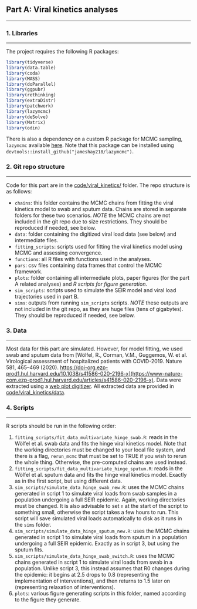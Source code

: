 ## Part A: Viral kinetics analyses
------------

### 1. Libraries
------------
The project requires the following R packages:
```r
library(tidyverse)
library(data.table)
library(coda)
library(MASS)
library(doParallel)
library(ggpubr)
library(rethinking)
library(extraDistr)
library(patchwork)
library(lazymcmc)
library(deSolve)
library(Matrix)
library(odin)
```
  
There is also a dependency on a custom R package for MCMC sampling, `lazymcmc` available [here](https://github.com/jameshay218/lazymcmc). Note that this package can be installed using `devtools::install_github("jameshay218/lazymcmc")`.

### 2. Git repo structure
------------
Code for this part are in the [code/viral_kinetics/](https://github.com/cleary-lab/covid19-group-tests/tree/master/code/viral_kinetics/) folder. The repo structure is as follows:
  - `chains`: this folder contains the MCMC chains from fitting the viral kinetics model to swab and sputum data. Chains are stored in separate folders for these two scenarios. *NOTE* the MCMC chains are not included in the git repo due to size restrictions. They should be reproduced if needed, see below.
  - `data`: folder containing the digitized viral load data (see below) and intermediate files.
  - `fitting_scripts`: scripts used for fitting the viral kinetics model using MCMC and assessing convergence.
  - `functions`: all R files with functions used in the analyses.
  - `pars`: csv files containing data frames that control the MCMC framework.
  - `plots`: folder containing all intermediate plots, paper figures (for the part A related analyses) and *R scripts for figure generation*.
  - `sim_scripts`: scripts used to simulate the SEIR model and viral load trajectories used in part B.
  - `sims`: outputs from running `sim_scripts` scripts. *NOTE* these outputs are not included in the git repo, as they are huge files (tens of gigabytes). They should be reproduced if needed, see below.

### 3. Data
------------
Most data for this part are simulated. However, for model fitting, we used swab and sputum data from [Wölfel, R., Corman, V.M., Guggemos, W. et al. Virological assessment of hospitalized patients with COVID-2019. Nature 581, 465–469 (2020). https://doi-org.ezp-prod1.hul.harvard.edu/10.1038/s41586-020-2196-x](https://www-nature-com.ezp-prod1.hul.harvard.edu/articles/s41586-020-2196-x). Data were extracted using a [web plot digitizer](https://automeris.io/WebPlotDigitizer/). All extracted data are provided in [code/viral_kinetics/data](https://github.com/cleary-lab/covid19-group-tests/tree/master/code/viral_kinetics/data).

### 4. Scripts
------------
R scripts should be run in the following order:
  1. `fitting_scripts/fit_data_multivariate_hinge_swab.R`: reads in the Wölfel et al. swab data and fits the hinge viral kinetics model. Note that the working directories must be changed to your local file system, and there is a flag, `rerun_mcmc` that must be set to TRUE if you wish to rerun the whole thing. Otherwise, the pre-computed chains are used instead.
  2. `fitting_scripts/fit_data_multivariate_hinge_sputum.R`: reads in the Wölfel et al. sputum data and fits the hinge viral kinetics model. Exactly as in the first script, but using different data.
  3. `sim_scripts/simulate_data_hinge_swab_new.R`: uses the MCMC chains generated in script 1 to simulate viral loads from swab samples in a population undergoing a full SEIR epidemic. Again, working directories must be changed. It is also advisable to set `n` at the start of the script to something small, otherwise the script takes a few hours to run. This script will save simulated viral loads automatically to disk as it runs in the `sims` folder.
  4. `sim_scripts/simulate_data_hinge_sputum_new.R`: uses the MCMC chains generated in script 1 to simulate viral loads from sputum in a population undergoing a full SEIR epidemic. Exactly as in script 3, but using the sputum fits.
  5. `sim_scripts/simulate_data_hinge_swab_switch.R`: uses the MCMC chains generated in script 1 to simulate viral loads from swab in a population. Unlike script 3, this instead assumes that R0 changes during the epidemic: it begins at 2.5 drops to 0.8 (representing the implementation of interventions), and then returns to 1.5 later on (representing relaxation of interventions).
  6. `plots`: various figure generating scripts in this folder, named according to the figure they generate.


  


